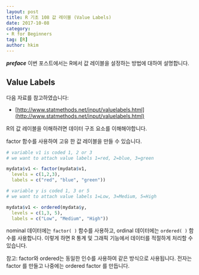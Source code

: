 ```yaml
---
layout: post  
title: R 기초 108 값 레이블 (Value Labels)  
date: 2017-10-08  
category:
- R for Beginners  
tag: [R]  
author: hkim  
---
```


***preface*** 이번 포스트에서는 R에서 값 레이블을 설정하는 방법에 대하여 설명합니다.

## Value Labels

다음 자료를 참고하였습니다:  
- [http://www.statmethods.net/input/valuelabels.html](http://www.statmethods.net/input/valuelabels.html)


R의 값 레이블을 이해하려면 데이터 구조 요소를 이해해야합니다.

factor 함수를 사용하여 고유 한 값 레이블을 만들 수 있습니다.


```r
# variable v1 is coded 1, 2 or 3
# we want to attach value labels 1=red, 2=blue, 3=green

mydata$v1 <- factor(mydata$v1,
  levels = c(1,2,3),
  labels = c("red", "blue", "green"))
```

```r
# variable y is coded 1, 3 or 5
# we want to attach value labels 1=Low, 3=Medium, 5=High

mydata$v1 <- ordered(mydata$y,
  levels = c(1,3, 5),
  labels = c("Low", "Medium", "High"))
```

nominal 데이터에는 `factor( )` 함수를 사용하고, ordinal 데이터에는 `ordered( )` 함수를 사용합니다. 이렇게 하면 R 통계 및 그래픽 기능에서 데이터를 적절하게 처리할 수 있습니다.

참고: factor와 ordered는 동일한 인수를 사용하여 같은 방식으로 사용됩니다. 전자는 factor 를 만들고 나중에는 ordered factor 를 만듭니다.
